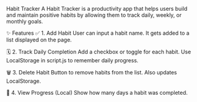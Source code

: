  Habit Tracker
A Habit Tracker is a productivity app that helps users build and maintain positive habits by allowing them to track daily, weekly, or monthly goals.

✨ Features 
✅ 1. Add Habit
User can input a habit name.
It gets added to a list displayed on the page.

🗓️ 2. Track Daily Completion
Add a checkbox or toggle for each habit.
Use LocalStorage in script.js to remember daily progress.

🗑️ 3. Delete Habit
Button to remove habits from the list.
Also updates LocalStorage.

📅 4. View Progress (Local)
Show how many days a habit was completed.

